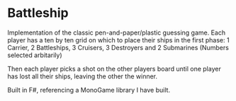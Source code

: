 # Battleship

Implementation of the classic pen-and-paper/plastic guessing game. Each player has a ten by ten grid on which to place their ships in the first phase: 1 Carrier, 2 Battleships, 3 Cruisers, 3 Destroyers and 2 Submarines (Numbers selected arbitarily)

Then each player picks a shot on the other players board until one player has lost all their ships, leaving the other the winner.

Built in F#, referencing a MonoGame library I have built.